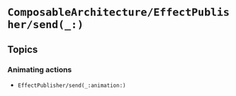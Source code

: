 # ``ComposableArchitecture/EffectPublisher/send(_:)``

## Topics

### Animating actions

- ``EffectPublisher/send(_:animation:)``
